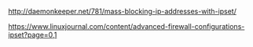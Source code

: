 <http://daemonkeeper.net/781/mass-blocking-ip-addresses-with-ipset/> 
 
<https://www.linuxjournal.com/content/advanced-firewall-configurations-ipset?page=0,1> 
